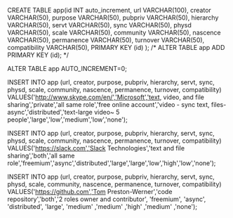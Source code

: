 CREATE TABLE app(id INT auto_increment,
			url VARCHAR(100), 
			creator VARCHAR(50),
			purpose VARCHAR(50),
			pubpriv VARCHAR(50),
			hierarchy VARCHAR(50),
			servt VARCHAR(50),
			sync VARCHAR(50),
			physd VARCHAR(50),
			scale VARCHAR(50),
			community VARCHAR(50),
			nascence VARCHAR(50),
			permanence VARCHAR(50),
			turnover VARCHAR(50),
			compatibility VARCHAR(50),
			PRIMARY KEY (id)
);
/*
ALTER TABLE app
	ADD PRIMARY KEY (id);
*/

ALTER TABLE app AUTO_INCREMENT=0;

INSERT INTO app (url, creator, purpose, pubpriv, hierarchy, servt, sync, physd, scale, community, nascence, permanence, turnover, compatibility)
	VALUES('http://www.skype.com/en/','Microsoft','text, video,
and file sharing','private','all same role','free online account','video - sync 
text, files-async','distributed','text-large video~ 5 people','large','low','medium','low','none');

INSERT INTO app (url, creator, purpose, pubpriv, hierarchy, servt, sync, physd, scale, community, nascence, permanence, turnover, compatibility)
	VALUES('https://slack.com','Slack Technologies','text and
file sharing','both','all same role','freemium','async','distributed','large','large','low','high','low','none');

INSERT INTO app (url, creator, purpose, pubpriv, hierarchy, servt, sync, physd, scale, community, nascence, permanence, turnover, compatibility)
	VALUES('https://github.com','Tom Preston-Werner','code repository','both','2 roles owner and contributor', 'freemium', 'async', 'distributed', 'large', 'medium' ,'medium' ,'high' ,'medium' ,'none');
